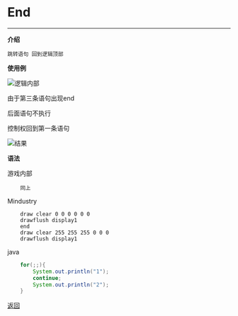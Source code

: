 # End

---

**介绍**

    跳转语句 回到逻辑顶部

**使用例**

![逻辑内部](/Mindustry-guide/Guide/example/end.png)

由于第三条语句出现end

后面语句不执行

控制权回到第一条语句

![结果](/Mindustry-guide/Guide/img/end.png)

**语法**

游戏内部
```
    同上
```
Mindustry
```
    draw clear 0 0 0 0 0 0
    drawflush display1
    end
    draw clear 255 255 255 0 0 0
    drawflush display1
```
java
```java
    for(;;){
        System.out.println("1");
        continue;
        System.out.println("2");
    }
```


[返回](https://lanluz.github.io/Mindustry-guide/)
